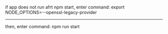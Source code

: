 if app does not run afrt npm start, enter command: export NODE_OPTIONS=--openssl-legacy-provider
***************************************************************************************************
then, enter command: npm run start

